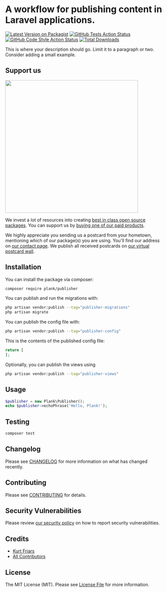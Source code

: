 # A workflow for publishing content in Laravel applications.

[![Latest Version on Packagist](https://img.shields.io/packagist/v/plank/publisher.svg?style=flat-square)](https://packagist.org/packages/plank/publisher)
[![GitHub Tests Action Status](https://img.shields.io/github/actions/workflow/status/plank/publisher/run-tests.yml?branch=main&label=tests&style=flat-square)](https://github.com/plank/publisher/actions?query=workflow%3Arun-tests+branch%3Amain)
[![GitHub Code Style Action Status](https://img.shields.io/github/actions/workflow/status/plank/publisher/fix-php-code-style-issues.yml?branch=main&label=code%20style&style=flat-square)](https://github.com/plank/publisher/actions?query=workflow%3A"Fix+PHP+code+style+issues"+branch%3Amain)
[![Total Downloads](https://img.shields.io/packagist/dt/plank/publisher.svg?style=flat-square)](https://packagist.org/packages/plank/publisher)

This is where your description should go. Limit it to a paragraph or two. Consider adding a small example.

## Support us

[<img src="https://github-ads.s3.eu-central-1.amazonaws.com/publisher.jpg?t=1" width="419px" />](https://spatie.be/github-ad-click/publisher)

We invest a lot of resources into creating [best in class open source packages](https://spatie.be/open-source). You can support us by [buying one of our paid products](https://spatie.be/open-source/support-us).

We highly appreciate you sending us a postcard from your hometown, mentioning which of our package(s) you are using. You'll find our address on [our contact page](https://spatie.be/about-us). We publish all received postcards on [our virtual postcard wall](https://spatie.be/open-source/postcards).

## Installation

You can install the package via composer:

```bash
composer require plank/publisher
```

You can publish and run the migrations with:

```bash
php artisan vendor:publish --tag="publisher-migrations"
php artisan migrate
```

You can publish the config file with:

```bash
php artisan vendor:publish --tag="publisher-config"
```

This is the contents of the published config file:

```php
return [
];
```

Optionally, you can publish the views using

```bash
php artisan vendor:publish --tag="publisher-views"
```

## Usage

```php
$publisher = new Plank\Publisher();
echo $publisher->echoPhrase('Hello, Plank!');
```

## Testing

```bash
composer test
```

## Changelog

Please see [CHANGELOG](CHANGELOG.md) for more information on what has changed recently.

## Contributing

Please see [CONTRIBUTING](CONTRIBUTING.md) for details.

## Security Vulnerabilities

Please review [our security policy](../../security/policy) on how to report security vulnerabilities.

## Credits

- [Kurt Friars](https://github.com/kfriars)
- [All Contributors](../../contributors)

## License

The MIT License (MIT). Please see [License File](LICENSE.md) for more information.
